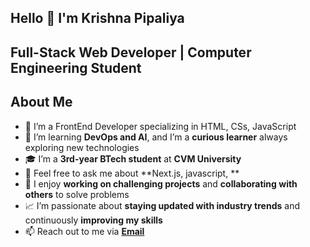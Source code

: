 ## Hello 👋  I'm Krishna Pipaliya
## Full-Stack Web Developer | Computer Engineering Student

## About Me
- 🔭 I’m a FrontEnd Developer specializing in HTML, CSs, JavaScript
- 🌱 I’m learning **DevOps and AI**, and I’m a **curious learner** always exploring new technologies
- 🎓 I’m a **3rd-year BTech student** at **CVM University**
- 💬 Feel free to ask me about **Next.js, javascript, **
- 🚀 I enjoy **working on challenging projects** and **collaborating with others** to solve problems
- 📈 I’m passionate about **staying updated with industry trends** and continuously **improving my skills**
- 📫 Reach out to me via **[Email](mailto:krishnayp1504@gmail.com)**
